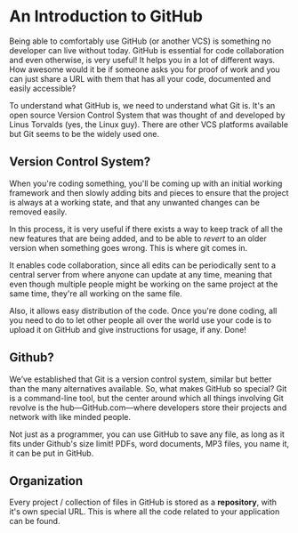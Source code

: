 # An Introduction to GitHub

Being able to comfortably use GitHub (or another VCS) is something no developer can live without today. GitHub is essential for code collaboration and even otherwise, is very useful! It helps you in a lot of different ways. How awesome would it be if someone asks you for proof of work and you can just share a URL with them that has all your code, documented and easily accessible?

To understand what GitHub is, we need to understand what Git is. It's an open source Version Control System that was thought of and developed by Linus Torvalds (yes, the Linux guy). There are other VCS platforms available but Git seems to be the widely used one. 

## Version Control System?

When you're coding something, you'll be coming up with an initial working framework and then slowly adding bits and pieces to ensure that the project is always at a working state, and that any unwanted changes can be removed easily. 

In this process, it is very useful if there exists a way to keep track of all the new features that are being added, and to be able to *revert* to an older version when something goes wrong. This is where git comes in. 

It enables code collaboration, since all edits can be periodically sent to a central server from where anyone can update at any time, meaning that even though multiple people might be working on the same project at the same time, they're all working on the same file. 

Also, it allows easy distribution of the code. Once you're done coding, all you need to do to let other people all over the world use your code is to upload it on GitHub and give instructions for usage, if any. Done!

## Github?

We’ve established that Git is a version control system, similar but better than the many alternatives available. So, what makes GitHub so special? Git is a command-line tool, but the center around which all things involving Git revolve is the hub—GitHub.com—where developers store their projects and network with like minded people.

Not just as a programmer, you can use GitHub to save any file, as long as it fits under Github's size limit! PDFs, word documents, MP3 files, you name it, it can be put in GitHub.

## Organization

Every project / collection of files in GitHub is stored as a **repository**, with it's own special URL. This is where all the code related to your application can be found. 
